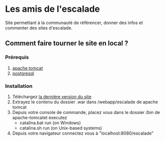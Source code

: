 # Les amis de l'escalade
Site permettant à la communauté de référencer, donner des infos et commenter des sites d'escalade.

## Comment faire tourner le site en local ?
### Prérequis
1. [apache tomcat](https://tomcat.apache.org/download-90.cgi)
2. [postgresql](https://www.postgresql.org/download/)

### Installation
1. Téléchargez [la dernière version du site](https://github.com/Valaragen/les-amis-de-l-escalade/releases)
2. Extrayez le contenu du dossier .war dans /webapp/escalade de apache tomcat
3. Depuis votre console de commande, placez vous dans le dossier /bin de apache-tomcatet executez
    * catalina.bat run (on Windows)
    * catalina.sh run (on Unix-based systems)
4. Depuis votre navigateur connectez vous à "localhost:8080/escalade"
